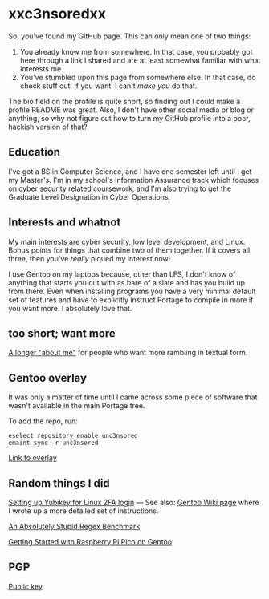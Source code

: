 # xxc3nsoredxx

So, you've found my GitHub page.
This can only mean one of two things:

 1. You already know me from somewhere. In that case, you probably got here through a link I shared and are at least somewhat familiar with what interests me.
 2. You've stumbled upon this page from somewhere else. In that case, do check stuff out. If you want. I can't _make you_ do that.

The bio field on the profile is quite short, so finding out I could make a profile README was great.
Also, I don't have other social media or blog or anything, so why not figure out how to turn my GitHub profile into a poor, hackish version of that?

## Education
I've got a BS in Computer Science, and I have one semester left until I get my Master's.
I'm in my school's Information Assurance track which focuses on cyber security related coursework, and I'm also trying to get the Graduate Level Designation in Cyber Operations.

## Interests and whatnot
My main interests are cyber security, low level development, and Linux.
Bonus points for things that combine two of them together.
If it covers all three, then you've _really_ piqued my interest now!

I use Gentoo on my laptops because, other than LFS, I don't know of anything that starts you out with as bare of a slate and has you build up from there.
Even when installing programs you have a very minimal default set of features and have to explicitly instruct Portage to compile in more if you want more.
I absolutely love that.

## too short; want more
[A longer "about me"][about] for people who want more rambling in textual form.

## Gentoo overlay
It was only a matter of time until I came across some piece of software that wasn't available in the main Portage tree.

To add the repo, run:
```
eselect repository enable unc3nsored
emaint sync -r unc3nsored
```

[Link to overlay][unc3nsored]

## Random things I did
[Setting up Yubikey for Linux 2FA login][yubikey]
&mdash; See also: [Gentoo Wiki page][yubikey gentoo wiki] where I wrote up a more detailed set of instructions.

[An Absolutely Stupid Regex Benchmark][stupid benchmark]

[Getting Started with Raspberry Pi Pico on Gentoo][pico]

## PGP
[Public key][pgp]


<!-- link refs -->
[about]: ABOUT.md
[unc3nsored]: https://github.com/xxc3nsoredxx/unc3nsored
[yubikey]: yubikey_linux_2fa/
[yubikey gentoo wiki]: https://wiki.gentoo.org/wiki/YubiKey
[stupid benchmark]: stupid_benchmark/
[pico]: pico/

<!-- public key links will stay at the end, raw download last -->
[pgp]: https://raw.githubusercontent.com/xxc3nsoredxx/xxc3nsoredxx/master/pubkey.asc
